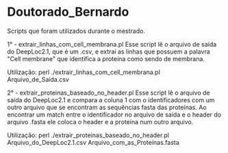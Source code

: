 # Doutorado_Bernardo
Scripts que foram utilizados durante o mestrado.

1° - extrair_linhas_com_cell_membrana.pl
Esse script lê o arquivo de saída do DeepLoc2.1, que é um .csv, e extrai as linhas que possuem a palavra "Cell membrane" que identifica a proteína como sendo de membrana.

Utilização:
perl ./extrair_linhas_com_cell_membrana.pl Arquivo_de_Saída.csv

2° - extrair_proteinas_baseado_no_header.pl
Esse script lê o arquivo de saída do DeepLoc2.1 e compara a coluna 1 com o identificadores com um outro arquivo que se encontram as sequências fasta das proteínas. Ao encontrar um match entre o identificador no arquivo de saída e o header do arquivo .fasta ele coloca o header e a proteína num outro arquivo.

Utilização:
perl ./extrair_proteinas_baseado_no_header.pl Arquivo_do_DeepLoc2.1.csv Arquivo_com_as_Proteínas.fasta

